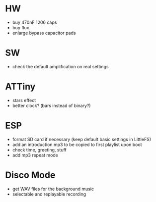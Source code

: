 # HW

- buy 470nF 1206 caps
- buy flux
- enlarge bypass capacitor pads

# SW

- check the default amplification on real settings

# ATTiny

- stars effect
- better clock? (bars instead of binary?)

# ESP

- format SD card if necessary (keep default basic settings in LittleFS)
- add an introduction mp3 to be copied to first playlist upon boot
- check time, greeting, stuff
- add mp3 repeat mode

# Disco Mode

- get WAV files for the background music
- selectable and replayable recording